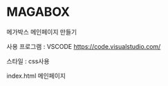 # MAGABOX
메가박스 메인페이지 만들기

사용 프로그램 : VSCODE
https://code.visualstudio.com/

스타일 : css사용


index.html 메인페이지 
